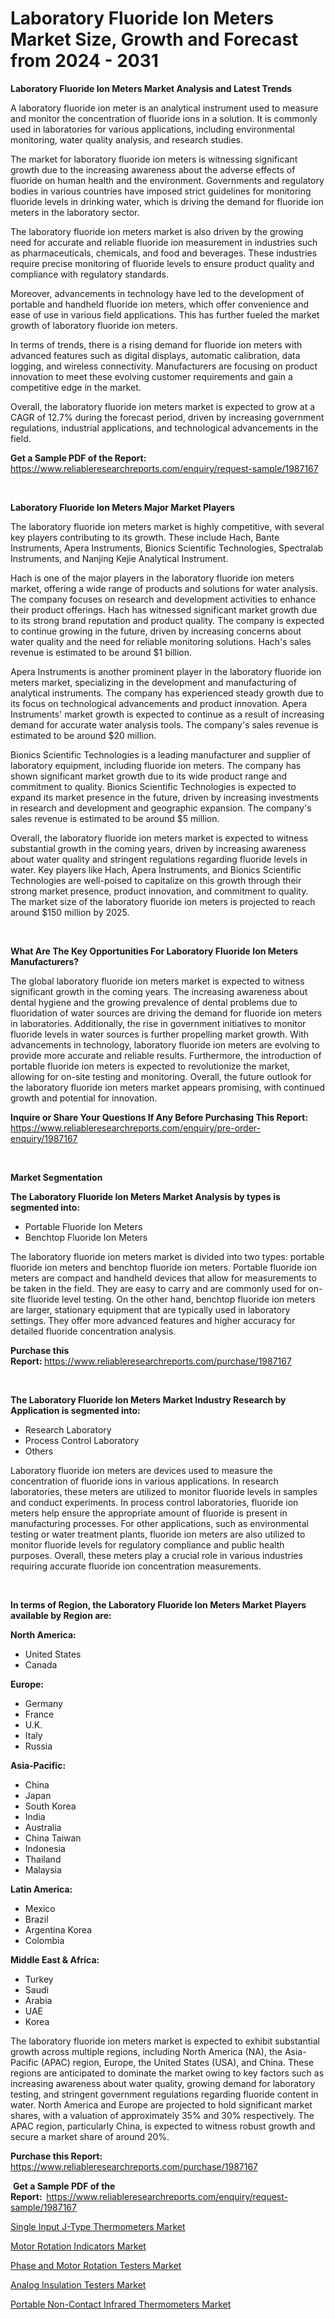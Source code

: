 <p><h1>Laboratory Fluoride Ion Meters Market Size, Growth and Forecast from 2024 - 2031</h1></p><p><strong>Laboratory Fluoride Ion Meters Market Analysis and Latest Trends</strong></p>
<p><p>A laboratory fluoride ion meter is an analytical instrument used to measure and monitor the concentration of fluoride ions in a solution. It is commonly used in laboratories for various applications, including environmental monitoring, water quality analysis, and research studies.</p><p>The market for laboratory fluoride ion meters is witnessing significant growth due to the increasing awareness about the adverse effects of fluoride on human health and the environment. Governments and regulatory bodies in various countries have imposed strict guidelines for monitoring fluoride levels in drinking water, which is driving the demand for fluoride ion meters in the laboratory sector.</p><p>The laboratory fluoride ion meters market is also driven by the growing need for accurate and reliable fluoride ion measurement in industries such as pharmaceuticals, chemicals, and food and beverages. These industries require precise monitoring of fluoride levels to ensure product quality and compliance with regulatory standards.</p><p>Moreover, advancements in technology have led to the development of portable and handheld fluoride ion meters, which offer convenience and ease of use in various field applications. This has further fueled the market growth of laboratory fluoride ion meters.</p><p>In terms of trends, there is a rising demand for fluoride ion meters with advanced features such as digital displays, automatic calibration, data logging, and wireless connectivity. Manufacturers are focusing on product innovation to meet these evolving customer requirements and gain a competitive edge in the market.</p><p>Overall, the laboratory fluoride ion meters market is expected to grow at a CAGR of 12.7% during the forecast period, driven by increasing government regulations, industrial applications, and technological advancements in the field.</p></p>
<p><strong>Get a Sample PDF of the Report:&nbsp;</strong> <a href="https://www.reliableresearchreports.com/enquiry/request-sample/1987167">https://www.reliableresearchreports.com/enquiry/request-sample/1987167</a></p>
<p>&nbsp;</p>
<p><strong>Laboratory Fluoride Ion Meters Major Market Players</strong></p>
<p><p>The laboratory fluoride ion meters market is highly competitive, with several key players contributing to its growth. These include Hach, Bante Instruments, Apera Instruments, Bionics Scientific Technologies, Spectralab Instruments, and Nanjing Kejie Analytical Instrument.</p><p>Hach is one of the major players in the laboratory fluoride ion meters market, offering a wide range of products and solutions for water analysis. The company focuses on research and development activities to enhance their product offerings. Hach has witnessed significant market growth due to its strong brand reputation and product quality. The company is expected to continue growing in the future, driven by increasing concerns about water quality and the need for reliable monitoring solutions. Hach's sales revenue is estimated to be around $1 billion.</p><p>Apera Instruments is another prominent player in the laboratory fluoride ion meters market, specializing in the development and manufacturing of analytical instruments. The company has experienced steady growth due to its focus on technological advancements and product innovation. Apera Instruments' market growth is expected to continue as a result of increasing demand for accurate water analysis tools. The company's sales revenue is estimated to be around $20 million.</p><p>Bionics Scientific Technologies is a leading manufacturer and supplier of laboratory equipment, including fluoride ion meters. The company has shown significant market growth due to its wide product range and commitment to quality. Bionics Scientific Technologies is expected to expand its market presence in the future, driven by increasing investments in research and development and geographic expansion. The company's sales revenue is estimated to be around $5 million.</p><p>Overall, the laboratory fluoride ion meters market is expected to witness substantial growth in the coming years, driven by increasing awareness about water quality and stringent regulations regarding fluoride levels in water. Key players like Hach, Apera Instruments, and Bionics Scientific Technologies are well-poised to capitalize on this growth through their strong market presence, product innovation, and commitment to quality. The market size of the laboratory fluoride ion meters is projected to reach around $150 million by 2025.</p></p>
<p>&nbsp;</p>
<p><strong>What Are The Key Opportunities For Laboratory Fluoride Ion Meters Manufacturers?</strong></p>
<p><p>The global laboratory fluoride ion meters market is expected to witness significant growth in the coming years. The increasing awareness about dental hygiene and the growing prevalence of dental problems due to fluoridation of water sources are driving the demand for fluoride ion meters in laboratories. Additionally, the rise in government initiatives to monitor fluoride levels in water sources is further propelling market growth. With advancements in technology, laboratory fluoride ion meters are evolving to provide more accurate and reliable results. Furthermore, the introduction of portable fluoride ion meters is expected to revolutionize the market, allowing for on-site testing and monitoring. Overall, the future outlook for the laboratory fluoride ion meters market appears promising, with continued growth and potential for innovation.</p></p>
<p><strong>Inquire or Share Your Questions If Any Before Purchasing This Report:</strong> <a href="https://www.reliableresearchreports.com/enquiry/pre-order-enquiry/1987167">https://www.reliableresearchreports.com/enquiry/pre-order-enquiry/1987167</a></p>
<p>&nbsp;</p>
<p><strong>Market Segmentation</strong></p>
<p><strong>The Laboratory Fluoride Ion Meters Market Analysis by types is segmented into:</strong></p>
<p><ul><li>Portable Fluoride Ion Meters</li><li>Benchtop Fluoride Ion Meters</li></ul></p>
<p><p>The laboratory fluoride ion meters market is divided into two types: portable fluoride ion meters and benchtop fluoride ion meters. Portable fluoride ion meters are compact and handheld devices that allow for measurements to be taken in the field. They are easy to carry and are commonly used for on-site fluoride level testing. On the other hand, benchtop fluoride ion meters are larger, stationary equipment that are typically used in laboratory settings. They offer more advanced features and higher accuracy for detailed fluoride concentration analysis.</p></p>
<p><strong>Purchase this Report:&nbsp;</strong><a href="https://www.reliableresearchreports.com/purchase/1987167">https://www.reliableresearchreports.com/purchase/1987167</a></p>
<p>&nbsp;</p>
<p><strong>The Laboratory Fluoride Ion Meters Market Industry Research by Application is segmented into:</strong></p>
<p><ul><li>Research Laboratory</li><li>Process Control Laboratory</li><li>Others</li></ul></p>
<p><p>Laboratory fluoride ion meters are devices used to measure the concentration of fluoride ions in various applications. In research laboratories, these meters are utilized to monitor fluoride levels in samples and conduct experiments. In process control laboratories, fluoride ion meters help ensure the appropriate amount of fluoride is present in manufacturing processes. For other applications, such as environmental testing or water treatment plants, fluoride ion meters are also utilized to monitor fluoride levels for regulatory compliance and public health purposes. Overall, these meters play a crucial role in various industries requiring accurate fluoride ion concentration measurements.</p></p>
<p>&nbsp;</p>
<p><strong>In terms of Region, the Laboratory Fluoride Ion Meters Market Players available by Region are:</strong></p>
<p>
    <p> <strong> North America: </strong>
        <ul>
            <li>United States</li>
            <li>Canada</li>
        </ul>
        </p> 
    <p> <strong> Europe: </strong>
        <ul>
            <li>Germany</li>
            <li>France</li>
            <li>U.K.</li>
            <li>Italy</li>
            <li>Russia</li>
        </ul>
        </p> 
    <p> <strong> Asia-Pacific: </strong>
        <ul>
            <li>China</li>
            <li>Japan</li>
            <li>South Korea</li>
            <li>India</li>
            <li>Australia</li>
            <li>China Taiwan</li>
            <li>Indonesia</li>
            <li>Thailand</li>
            <li>Malaysia</li>
        </ul>
        </p> 
    <p> <strong> Latin America: </strong>
        <ul>
            <li>Mexico</li>
            <li>Brazil</li>
            <li>Argentina Korea</li>
            <li>Colombia</li>
        </ul>
        </p> 
    <p> <strong> Middle East & Africa: </strong>
        <ul>
            <li>Turkey</li>
            <li>Saudi</li>
            <li>Arabia</li>
            <li>UAE</li>
            <li>Korea</li>
        </ul>
    </p>
    </p>
<p><p>The laboratory fluoride ion meters market is expected to exhibit substantial growth across multiple regions, including North America (NA), the Asia-Pacific (APAC) region, Europe, the United States (USA), and China. These regions are anticipated to dominate the market owing to key factors such as increasing awareness about water quality, growing demand for laboratory testing, and stringent government regulations regarding fluoride content in water. North America and Europe are projected to hold significant market shares, with a valuation of approximately 35% and 30% respectively. The APAC region, particularly China, is expected to witness robust growth and secure a market share of around 20%.</p></p>
<p><strong>Purchase this Report: </strong><a href="https://www.reliableresearchreports.com/purchase/1987167">https://www.reliableresearchreports.com/purchase/1987167</a></p>
<p>&nbsp;<strong>Get a Sample PDF of the Report:&nbsp;&nbsp;</strong><a href="https://www.reliableresearchreports.com/enquiry/request-sample/1987167">https://www.reliableresearchreports.com/enquiry/request-sample/1987167</a></p>
<p><strong></strong></p>
<p><p><a href="https://github.com/mharielmesa/Market-Research-Report-List-1/blob/main/single-input-j-type-thermometers-market.md">Single Input J-Type Thermometers Market</a></p><p><a href="https://github.com/zeberleansnyderallisonwjfli/Market-Research-Report-List-1/blob/main/motor-rotation-indicators-market.md">Motor Rotation Indicators Market</a></p><p><a href="https://github.com/nicoletavirag/Market-Research-Report-List-1/blob/main/phase-and-motor-rotation-testers-market.md">Phase and Motor Rotation Testers Market</a></p><p><a href="https://github.com/wwwkeltoum/Market-Research-Report-List-1/blob/main/analog-insulation-testers-market.md">Analog Insulation Testers Market</a></p><p><a href="https://github.com/changoleonlaverguenzanoexiste/Market-Research-Report-List-1/blob/main/portable-non-contact-infrared-thermometers-market.md">Portable Non-Contact Infrared Thermometers Market</a></p></p>